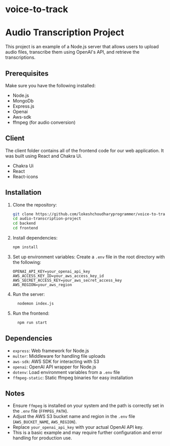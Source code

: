 # voice-to-track


# Audio Transcription Project

This project is an example of a Node.js server that allows users to upload audio files, transcribe them using OpenAI's API, and retrieve the transcriptions.

## Prerequisites

Make sure you have the following installed:

- Node.js
- MongoDb
- Express.js
- Openai
- Aws-sdk
- ffmpeg (for audio conversion)

## Client
The client folder contains all of the frontend code for our web application. It was built using React and Chakra Ui.

- Chakra Ui
- React
- React-icons

## Installation

1. Clone the repository:

   ```bash
   git clone https://github.com/lokeshchoudharyprogrammer/voice-to-track.git
   cd audio-transcription-project
   cd backend
   cd frontend
   ```

2. Install dependencies:

   ```bash
   npm install
   ```

3. Set up environment variables:
   Create a `.env` file in the root directory with the following:

   ```
   OPENAI_API_KEY=your_openai_api_key
   AWS_ACCESS_KEY_ID=your_aws_access_key_id
   AWS_SECRET_ACCESS_KEY=your_aws_secret_access_key
   AWS_REGION=your_aws_region
   ```

4. Run the server:
   ```bash
     nodemon index.js
   ```
4. Run the frontend:
   ```bash
     npm run start
   ```

## Dependencies

- `express`: Web framework for Node.js
- `multer`: Middleware for handling file uploads
- `aws-sdk`: AWS SDK for interacting with S3
- `openai`: OpenAI API wrapper for Node.js
- `dotenv`: Load environment variables from a `.env` file
- `ffmpeg-static`: Static ffmpeg binaries for easy installation


## Notes

- Ensure `ffmpeg` is installed on your system and the path is correctly set in the `.env` file (`FFMPEG_PATH`).
- Adjust the AWS S3 bucket name and region in the `.env` file (`AWS_BUCKET_NAME`, `AWS_REGION`).
- Replace `your_openai_api_key` with your actual OpenAI API key.
- This is a basic example and may require further configuration and error handling for production use.

